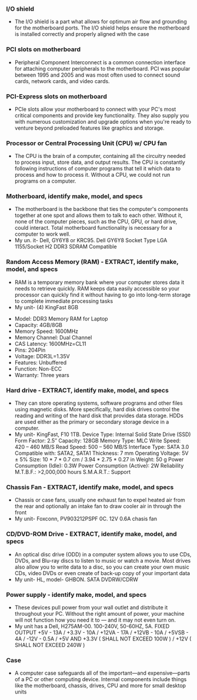 ### I/O shield
* The I/O shield is a part what allows for optimum air flow and grounding for the motherboard ports. The I/O shield helps ensure the motherboard is installed correctly and properly aligned with the case

### PCI slots on motherboard
* Peripheral Component Interconnect is a common connection interface for attaching computer peripherals to the motherboard. PCI was popular between 1995 and 2005 and was most often used to connect sound cards, network cards, and video cards.

### PCI-Express slots on motherboard
* PCIe slots allow your motherboard to connect with your PC's most critical components and provide key functionality. They also supply you with numerous customization and upgrade options when you're ready to venture beyond preloaded features like graphics and storage.

### Processor or Central Processing Unit (CPU) w/ CPU fan
* The CPU is the brain of a computer, containing all the circuitry needed to process input, store data, and output results. The CPU is constantly following instructions of computer programs that tell it which data to process and how to process it. Without a CPU, we could not run programs on a computer.

### Motherboard, identify make, model, and specs
* The motherboard is the backbone that ties the computer's components together at one spot and allows them to talk to each other. Without it, none of the computer pieces, such as the CPU, GPU, or hard drive, could interact. Total motherboard functionality is necessary for a computer to work well.
* My un. it- Dell, GY6Y8 or KRC95. Dell GY6Y8
Socket Type LGA 1155/Socket H2
DDR3 SDRAM Compatible

### Random Access Memory (RAM) - EXTRACT, identify make, model, and specs
* RAM is a temporary memory bank where your computer stores data it needs to retrieve quickly. RAM keeps data easily accessible so your processor can quickly find it without having to go into long-term storage to complete immediate processing tasks
* My unit- (4) KingFast 8GB
- Model: DDR3 Memory RAM for Laptop
- Capacity: 4GB/8GB
- Memory Speed: 1600MHz
- Memory Channel: Dual Channel
- CAS Latency: 1600MHz=CL11
- Pins: 204Pin
- Voltage: DDR3L=1.35V
- Features: Unbuffered
- Function: Non-ECC
- Warranty: Three years

### Hard drive - EXTRACT, identify make, model, and specs
* They can store operating systems, software programs and other files using magnetic disks. More specifically, hard disk drives control the reading and writing of the hard disk that provides data storage. HDDs are used either as the primary or secondary storage device in a computer.
* My unit- KingFast, F10 1TB. Device Type: Internal Solid State Drive (SSD)
Form Factor: 2.5″
Capacity: 128GB
Memory Type: MLC
Write Speed: 420 – 460 MB/S
Read Speed: 500 – 560 MB/S
Interface Type: SATA 3.0
Compatible with: SATA2, SATA1
Thickness: 7 mm
Operating Voltage: 5V ± 5%
Size: 10 * 7 * 0.7 cm / 3.94 * 2.75 * 0.27 in
Weight: 50 g
Power Consumption (Idle): 0.3W
Power Consumption (Active): 2W
Reliability
M.T.B.F.: >2,000,000 hours
S.M.A.R.T.: Support 

### Chassis Fan - EXTRACT, identify make, model, and specs
* Chassis or case fans, usually one exhaust fan to expel heated air from the rear and optionally an intake fan to draw cooler air in through the front
* My unit- Foxconn, PV903212PSPF 0C. 12V 0.6A chasis fan

### CD/DVD-ROM Drive - EXTRACT, identify make, model, and specs
* An optical disc drive (ODD) in a computer system allows you to use CDs, DVDs, and Blu-ray discs to listen to music or watch a movie. Most drives also allow you to write data to a disc, so you can create your own music CDs, video DVDs or even create of back-up copy of your important data
* My unit- HL, model- GHBON. SATA DVDRW/CDRW

### Power supply - identify make, model, and specs
* These devices pull power from your wall outlet and distribute it throughout your PC. Without the right amount of power, your machine will not function how you need it to — and it may not even turn on.
* My unit has a Dell, H275AM-00. 100-240V, 50-60HZ, 5A.  FIXED OUTPUT +5V - 13A / +3.3V - 10A / +12VA - 17A / +12VB - 10A / +5VSB - 4A / -12V - 0.5A / +5V AND +3.3V ( SHALL NOT EXCEED 100W ) / +12V ( SHALL NOT EXCEED 240W )

### Case
* A computer case safeguards all of the important—and expensive—parts of a PC or other computing device. Internal components include things like the motherboard, chassis, drives, CPU and more for small desktop units
